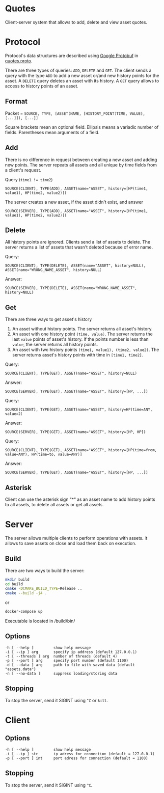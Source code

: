 # Quotes
Client-server system that allows to add, delete and view asset quotes.

# Protocol
Protocol's data structures are described using [Google Protobuf](https://developers.google.com/protocol-buffers/docs/overview) in [quotes.proto](quotes.proto).

There are three types of queries: `ADD`, `DELETE` and `GET`. The client
sends a query with the type `ADD` to add a new asset or/and new history
points for the asset. A `DELETE` query deletes an asset with its history.
A `GET` query allows to access to history points of an asset.

## Format

Packet = `SOURCE, TYPE, [ASSET(NAME, [HISTORY_POINT(TIME, VALUE), [...]]), [...]]`

Square brackets mean an optional field. Ellipsis means a variadic number of fields.
Parentheses mean arguments of a field.


## Add

There is no difference in request between creating a new asset and adding new points.
The server repeats all assets and all unique by time fields from a client's request.

Query (`time1 != time2`)

`SOURCE(CLIENT), TYPE(ADD), ASSET(name="ASSET", history=[HP(time1, value1), HP(time2, value2)])`

The server creates a new asset, if the asset didn't exist, and answer

`SOURCE(SERVER), TYPE(ADD), ASSET(name="ASSET", history=[HP(time1, value1), HP(time2, value2)])`

## Delete

All history points are ignored. Clients send a list of assets to delete. The server returns
a list of assets that wasn't deleted because of error name.

Query:

`SOURCE(CLIENT), TYPE(DELETE), ASSET(name="ASSET", history=NULL), ASSET(name="WRONG_NAME_ASSET", history=NULL)`

Answer:

`SOURCE(SERVER), TYPE(DELETE), ASSET(name="WRONG_NAME_ASSET", history=NULL)`

## Get

There are three ways to get asset's history
1. An asset without history points. The server returns all asset's history.
1. An asset with one history point `(time, value)`. The server returns the last `value` points of asset's history. If the points number
is less than `value`, the server returns all history points.
1. An asset with two history points `(time1, value1), (time2, value2)`. The server returns asset's history points with time in `[time1, time2]`.

Query:

`SOURCE(CLIENT), TYPE(GET), ASSET(name="ASSET", history=NULL)`

Answer:

`SOURCE(SERVER), TYPE(GET), ASSET(name="ASSET", history=[HP, ...])`


Query:

`SOURCE(CLIENT), TYPE(GET), ASSET(name="ASSET", history=HP(time=ANY, value=2)`

Answer:

`SOURCE(SERVER), TYPE(GET), ASSET(name="ASSET", history=[HP, HP])`


Query:

`SOURCE(CLIENT), TYPE(GET), ASSET(name="ASSET", history=[HP(time=from, value=ANY), HP(time=to, value=ANY)]`

Answer:

`SOURCE(SERVER), TYPE(GET), ASSET(name="ASSET", history=[HP, ...])`


## Asterisk
Client can use the asterisk sign "\*" as an asset name to add history points to all assets, to delete all assets or get all assets.

# Server
The server allows multiple clients to perform operations with assets.
It allows to save assets on close and load them back on execution.

## Build
There are two ways to build the server:
```bash
mkdir build
cd build
cmake -DCMAKE_BUILD_TYPE=Release ..
cmake --build -j4 .
```
or
```bash
docker-compose up
```

Executable is located in /build/bin/
## Options
```
-h [ --help ]         show help message
-i [ --ip ] arg       specify ip address (default 127.0.0.1)
-t [ --threads ] arg  number of threads (default 4)
-p [ --port ] arg     specify port number (default 1100)
-d [ --data ] arg     path to file with saved data (default "assets.data")
-n [ --no-data ]      suppress loading/storing data
```
## Stopping
To stop the server, send it SIGINT using `^C` or `kill`.

# Client

## Options
```
-h [ --help ]         show help message
-i [ --ip ] str       ip adress for connection (default = 127.0.0.1)
-p [ --port ] int     port adress for connection (default = 1100)
```
## Stopping
To stop the server, send it SIGINT using `^C`.
